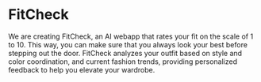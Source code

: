 # FitCheck

We are creating FitCheck, an AI webapp that rates your fit on the scale of 1 to 10. This way, you can make sure that you always look your best before stepping out the door. FitCheck analyzes your outfit based on style and color coordination, and current fashion trends, providing personalized feedback to help you elevate your wardrobe. 
